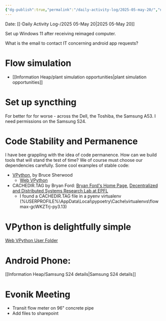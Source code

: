 ```yaml
---
{"dg-publish":true,"permalink":"/daily-activity-log/2025-05-may-20/","noteIcon":"","created":"2025-07-07T14:23:43.375-05:00"}
---
```


Date: [[-Daily Activity Log-/2025 05-May 20\|2025 05-May 20]]

Set up Windows 11 after receiving reimaged computer.

What is the email to contact IT concerning android app requests?

# Flow simulation
- [[Information Heap/plant simulation opportunities\|plant simulation opportunities]]

# Set up syncthing
For better for for worse - across the Dell, the Toshiba, the Samsung A53. I need permissions on the Samsung S24.
# Code Stability and Permanence
I have bee grappling with the idea of code permanence. How can we build tools that will stand the test of time? We of course must choose our dependencies carefully. Some cool examples of stable code:
- [VPython](https://vpython.org/), by Bruce Sherwood
	- [Web VPython](https://www.glowscript.org/#/user/GlowScriptDemos/folder/Examples/program/BoxLightTest)
- CACHEDIR.TAG by Bryan Ford: [Bryan Ford's Home Page](https://bford.info/), [Decentralized and Distributed Systems Research Lab at EPFL](https://github.com/dedis/)
	- I found a CACHEDIR.TAG file in a pyenv virtualenv (%USERPROFILE%\AppData\Local\pypoetry\Cache\virtualenvs\flowmax-gcWKZTrj-py3.13)

# VPython is delightfully simple
[Web VPython User Folder](https://www.glowscript.org/#/user/george.bennett/folder/MyPrograms/)


# Android Phone:
[[Information Heap/Samsung S24 details\|Samsung S24 details]]


# Evonik Meeting
- Transit flow meter on 96" concrete pipe
- Add files to sharepoint